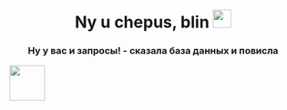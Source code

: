 <h1 align="center">Ny u chepus, blin <a href="https://t.me/Sagebrush_pv" target="_blank"></a> 
<img src="https://media.tenor.com/QlGHnEzVNmoAAAAi/cute-heart.gif" height="32"/></h1>
<h3 align="center">Ну у вас и запросы! - сказала база данных и повисла</h3>
<img src="https://media1.tenor.com/m/5BYK-WS0__gAAAAC/cool-fun.gif" height="62"/>
<!--
**Sagebrush09/Sagebrush09** is a ✨ _special_ ✨ repository because its `README.md` (this file) appears on your GitHub profile.

Here are some ideas to get you started:

- 🔭 I’m currently working on ...
- 🌱 I’m currently learning ...
- 👯 I’m looking to collaborate on ...
- 🤔 I’m looking for help with ...
- 💬 Ask me about ...
- 📫 How to reach me: ...
- 😄 Pronouns: ...
- ⚡ Fun fact: ...
-->
